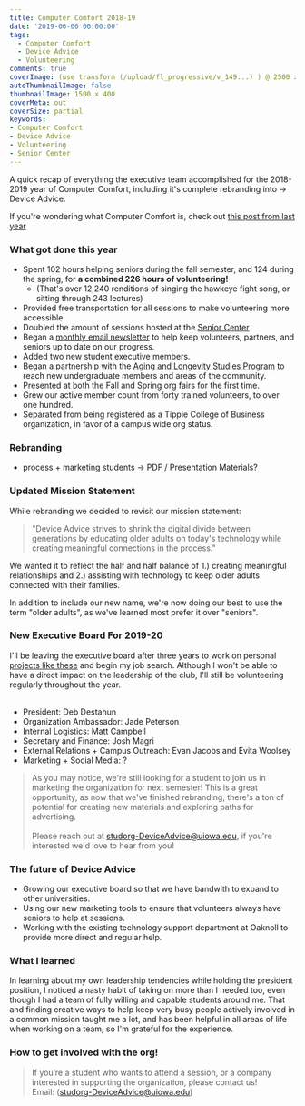 ```yaml
---
title: Computer Comfort 2018-19
date: '2019-06-06 00:00:00'
tags:
  - Computer Comfort
  - Device Advice
  - Volunteering
comments: true
coverImage: (use transform (/upload/fl_progressive/v_149...) ) @ 2500 x 1512 (New logo here)
autoThumbnailImage: false
thumbnailImage: 1500 x 400
coverMeta: out
coverSize: partial
keywords:
- Computer Comfort
- Device Advice
- Volunteering
- Senior Center
---
```


A quick recap of everything the executive team accomplished for the 2018-2019
year of Computer Comfort, including it's complete rebranding into -> Device Advice.
</br>
<!-- more -->

If you're wondering what Computer Comfort is, check out [this post from last year](/Computer-Comfort-Year-3/)

### What got done this year
* Spent 102 hours helping seniors during the fall semester, and 124 during the spring, for **a combined 226 hours of volunteering!**
  * (That's over 12,240 renditions of singing the hawkeye fight song, or sitting through 243 lectures)
* Provided free transportation for all sessions to make volunteering more accessible.
* Doubled the amount of sessions hosted at the [Senior Center](https://www.icgov.org/city-government/departments-and-divisions/senior-center)
* Began a [monthly email newsletter](https://mailchi.mp/fe951d5ccaeb/computer-comfort-dec-update-147703) 
to help keep volunteers, partners, and seniors up to date on our progress.
* Added two new student executive members.
* Began a partnership with the [Aging and Longevity Studies Program](https://clas.uiowa.edu/socialwork/undergraduate-program/aging-longevity-studies-program)
to reach new undergraduate members and areas of the community.
* Presented at both the Fall and Spring org fairs for the first time.
* Grew our active member count from forty trained volunteers, to over one hundred.
* Separated from being registered as a Tippie College of Business organization, in favor of a campus wide org status.

### Rebranding

* process + marketing students -> PDF / Presentation Materials?

### Updated Mission Statement

While rebranding we decided to revisit our mission statement:

> "Device Advice strives to shrink the digital divide between generations by 
educating older adults on today's technology while creating meaningful 
connections in the process."

We wanted it to reflect the half and half balance of 1.) creating meaningful 
relationships and 2.) assisting with technology to keep older adults connected with
their families. 

In addition to include our new name, we're now doing our best to use the term 
"older adults", as we've learned most prefer it over "seniors". 

### New Executive Board For 2019-20

I'll be leaving the executive board after three years to work on
personal [projects like these](/Current-Projects) and begin my job search. Although
I won't be able to have a direct impact on the leadership of the club, I'll still be 
volunteering regularly throughout the year.</br></br>

* President: Deb Destahun
* Organization Ambassador: Jade Peterson
* Internal Logistics: Matt Campbell
* Secretary and Finance: Josh Magri
* External Relations + Campus Outreach: Evan Jacobs and Evita Woolsey
* Marketing + Social Media: ?

> As you may notice, we're still looking for a student to join us in marketing 
the organization for next semester! This is a great opportunity, as now that 
we've finished rebranding, there's a ton of potential for creating new materials
and exploring paths for advertising. </br></br>Please reach out at 
studorg-DeviceAdvice@uiowa.edu, if you're interested we'd love to hear from you!

### The future of Device Advice 

* Growing our executive board so that we have bandwith to expand to other universities.
* Using our new marketing tools to ensure that volunteers always have seniors to help at sessions.
* Working with the existing technology support department at Oaknoll to provide more direct and regular help.

### What I learned
In learning about my own leadership tendencies while holding
the president position, I noticed a nasty habit of taking on more than I needed 
too, even though I had a team of fully willing and capable students around me. 
That and finding creative ways to help keep very busy people actively involved
in a common mission taught me a lot, and has been helpful in all areas of life
when working on a team, so I'm grateful for the experience.

### How to get involved with the org!

> If you’re a student who wants to attend a session, or a company interested in 
supporting the organization, please contact us! </br>
Email: (studorg-DeviceAdvice@uiowa.edu)